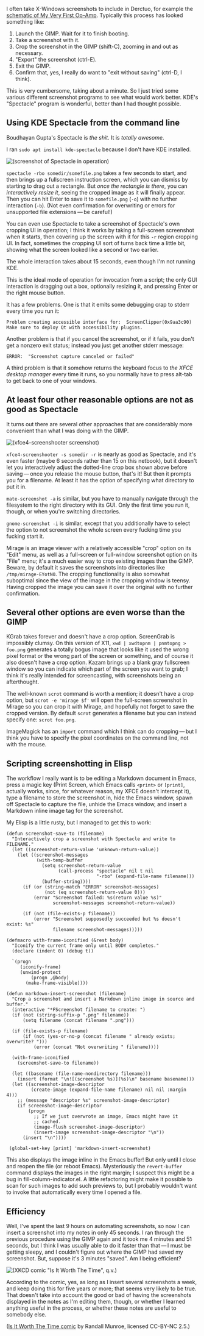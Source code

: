 <!-- -*- lexical-binding: t -*- -->

I often take X-Windows screenshots to include in Derctuo, for example
the [schematic of My Very First Op-Amp](my-very-first-opamp.md).
Typically this process has looked something like:

1. Launch the GIMP.  Wait for it to finish booting.
2. Take a screenshot with it.
3. Crop the screenshot in the GIMP (shift-C), zooming in and out as
   necessary.
4. "Export" the screenshot (ctrl-E).
5. Exit the GIMP.
6. Confirm that, yes, I really do want to "exit without saving"
   (ctrl-D, I think).

This is very cumbersome, taking about a minute.  So I just tried some
various different screenshot programs to see what would work better.
KDE's "Spectacle" program is wonderful, better than I had thought
possible.

Using KDE Spectacle from the command line
-----------------------------------------

Boudhayan Gupta's Spectacle is *the shit*.  It is *totally awesome*.

I ran `sudo apt install kde-spectacle` because I don't have KDE
installed.

![(screenshot of Spectacle in operation)](spectacle-screenshot.png)

`spectacle -rbo somedir/somefile.png` takes a few seconds to start,
and then brings up a fullscreen instruction screen, which you can
dismiss by starting to drag out a rectangle.  But *once the rectangle
is there*, you can *interactively resize it*, seeing the cropped image
as it will finally appear.  Then you can hit Enter to save it to
`somefile.png` (`-o`) with no further interaction (`-b`).  (Not even
confirmation for overwriting or errors for unsupported file
extensions — be careful!)

You can even use Spectacle to take a screenshot of Spectacle's own
cropping UI in operation; I think it works by taking a full-screen
screenshot when it starts, then covering up the screen with it for
this `-r` region cropping UI.  In fact, sometimes the cropping UI sort
of turns back time a little bit, showing what the screen looked like a
second or two earlier.

The whole interaction takes about 15 seconds, even though I'm not
running KDE.

This is the ideal mode of operation for invocation from a script; the
only GUI interaction is dragging out a box, optionally resizing it,
and pressing Enter or the right mouse button.

It has a few problems.  One is that it emits some debugging crap to
stderr every time you run it:

    Problem creating accessible interface for:  ScreenClipper(0x9aa3c90) 
    Make sure to deploy Qt with accessibility plugins.

Another problem is that if you cancel the screenshot, or if it fails,
you don't get a nonzero exit status; instead you just get another
stderr message:

    ERROR:  "Screenshot capture canceled or failed"

A third problem is that it somehow returns the keyboard focus to *the
XFCE desktop manager* every time it runs, so you normally have to
press alt-tab to get back to one of your windows.

At least four other reasonable options are not as good as Spectacle
-------------------------------------------------------------------

It turns out there are several other approaches that are considerably
more convenient than what I was doing with the GIMP.

![(xfce4-screenshooter screenshot)](xfce4-screenshooter.png)

`xfce4-screenshooter -s somedir -r` is nearly as good as Spectacle,
and it's even faster (maybe 6 seconds rather than 15 on this netbook),
but it doesn't let you interactively adjust the dotted-line crop box
shown above before saving — once you release the mouse button, that's
it!  But then it prompts you for a filename.  At least it has the
option of specifying what directory to put it in.

`mate-screenshot -a` is similar, but you have to manually navigate
through the filesystem to the right directory with its GUI.  Only the
first time you run it, though, or when you're switching directories.

`gnome-screenshot -i` is similar, except that you additionally have to
select the option to not screenshot the whole screen every fucking
time you fucking start it.

Mirage is an image viewer with a relatively accessible "crop" option
on its "Edit" menu, as well as a full-screen or full-window screenshot
option on its "File" menu; it's a much easier way to crop existing
images than the GIMP.  Beware, by default it saves the screenshots
into directories like `/tmp/mirage-EYotN0`.  The cropping
functionality is also somewhat suboptimal since the view of the image
in the cropping window is teensy.  Having cropped the image you can
save it over the original with no further confirmation.

Several other options are even worse than the GIMP
--------------------------------------------------

KGrab takes forever and doesn't have a crop option.  ScreenGrab is
impossibly clumsy.  On this version of X11,
`xwd | xwdtopnm | pnmtopng > foo.png`
generates a totally bogus image that looks like it used the
wrong pixel format or the wrong part of the screen or something, and
of course it also doesn't have a crop option.  Kazam brings up a blank
gray fullscreen window so you can indicate which part of the screen
you want to grab; I think it's really intended for screencasting, with
screenshots being an afterthought.

The well-known `scrot` command is worth a mention; it doesn't have a crop
option, but `scrot -e 'mirage $f'` will open the full-screen
screenshot in Mirage so you can crop it with Mirage, and hopefully not
forget to save the cropped version.  By default `scrot` generates a
filename but you can instead specify one: `scrot foo.png`.

ImageMagick has an `import` command which I think can do
cropping — but I think you have to specify the pixel coordinates on
the command line, not with the mouse.

Scripting screenshotting in Elisp
---------------------------------

The workflow I really want is to be editing a Markdown document in
Emacs, press a magic key (Print Screen, which Emacs calls `<print>` or
`[print]`, actually works, since, for whatever reason, my XFCE doesn't
intercept it), type a filename to store the screenshot in, hide the
Emacs window, spawn off Spectacle to capture the file, unhide the
Emacs window, and insert a Markdown inline image tag for the
screenshot.

My Elisp is a little rusty, but I managed to get this to work:

    (defun screenshot-save-to (filename)
      "Interactively crop a screenshot with Spectacle and write to FILENAME."
      (let ((screenshot-return-value 'unknown-return-value))
        (let ((screenshot-messages
               (with-temp-buffer
                 (setq screenshot-return-value
                       (call-process "spectacle" nil t nil
                                     "-rbo" (expand-file-name filename)))
                 (buffer-string))))
          (if (or (string-match "ERROR" screenshot-messages)
                  (not (eq screenshot-return-value 0)))
              (error "Screenshot failed: %s(return value %s)"
                     screenshot-messages screenshot-return-value))

          (if (not (file-exists-p filename))
              (error "Screenshot supposedly succeeded but %s doesn't exist: %s"
                     filename screenshot-messages)))))

    (defmacro with-frame-iconified (&rest body)
      "Iconify the current frame only until BODY completes."
      (declare (indent 0) (debug t))

      `(progn
         (iconify-frame)
         (unwind-protect
             (progn ,@body)
           (make-frame-visible))))

    (defun markdown-insert-screenshot (filename)
      "Crop a screenshot and insert a Markdown inline image in source and buffer."
      (interactive "*FScreenshot filename to create: ")
      (if (not (string-suffix-p ".png" filename))
          (setq filename (concat filename ".png")))
      
      (if (file-exists-p filename)
          (if (not (yes-or-no-p (concat filename " already exists; overwrite? ")))
              (error (concat "Not overwriting " filename))))

      (with-frame-iconified
        (screenshot-save-to filename))

      (let ((basename (file-name-nondirectory filename)))
        (insert (format "\n![(screenshot %s)](%s)\n" basename basename)))
      (let ((screenshot-image-descriptor
             (create-image (expand-file-name filename) nil nil :margin 4)))
        ;; (message "descriptor %s" screenshot-image-descriptor)
        (if screenshot-image-descriptor
            (progn
              ;; If we just overwrote an image, Emacs might have it
              ;; cached.
              (image-flush screenshot-image-descriptor)
              (insert-image screenshot-image-descriptor "\n"))
          (insert "\n"))))

     (global-set-key [print] 'markdown-insert-screenshot)
       
This also displays the image inline in the Emacs buffer!  But only
until I close and reopen the file (or reboot Emacs).
Mysteriously the `revert-buffer` command displays the images in the
right margin; I suspect this might be a bug in fill-column-indicator.el.
A little refactoring might make it
possible to scan for such images to add such previews to, but I
probably wouldn't want to invoke that automatically every time I
opened a file.

Efficiency
----------

Well, I've spent the last 9 hours on automating screenshots, so now I
can insert a screenshot into my notes in only 45 seconds.  I ran
through the previous procedure using the GIMP again and it took me 4
minutes and 51 seconds, but I think I was usually able to do it faster
than that — I must be getting sleepy, and I couldn't figure out where
the GIMP had saved my screenshot.  But, suppose it's 3 minutes
"saved".  Am I being efficient?

![(XKCD comic "Is It Worth The Time", q.v.)](xkcd-time-saved.png)



According to the comic, yes, as long as I insert several screenshots a
week, and keep doing this for five years or more; that seems very
likely to be true.  That doesn't take into account the good or bad of
having the screenshots displayed in the notes as I'm editing them,
though, or whether I learned anything useful in the process, or
whether these notes are useful to somebody else.

([Is It Worth The Time comic][0] by Randall Munroe, licensed CC-BY-NC
2.5.)

[0]: https://xkcd.com/1205/
